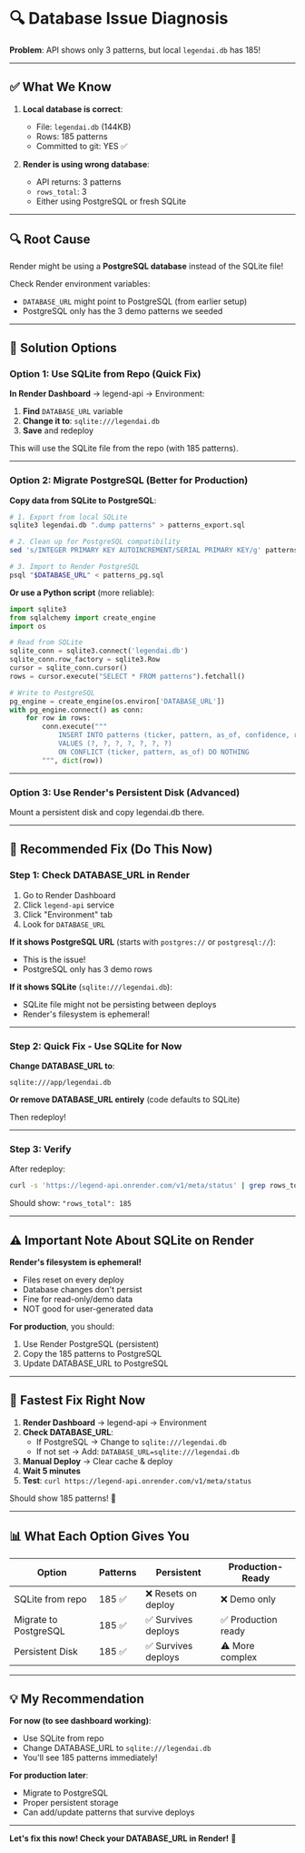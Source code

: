 # 🔍 Database Issue Diagnosis

**Problem**: API shows only 3 patterns, but local `legendai.db` has 185!

---

## ✅ What We Know

1. **Local database is correct**:
   - File: `legendai.db` (144KB)
   - Rows: 185 patterns
   - Committed to git: YES ✅

2. **Render is using wrong database**:
   - API returns: 3 patterns
   - `rows_total`: 3
   - Either using PostgreSQL or fresh SQLite

---

## 🔍 Root Cause

Render might be using a **PostgreSQL database** instead of the SQLite file!

Check Render environment variables:
- `DATABASE_URL` might point to PostgreSQL (from earlier setup)
- PostgreSQL only has the 3 demo patterns we seeded

---

## 🔧 Solution Options

### Option 1: Use SQLite from Repo (Quick Fix)

**In Render Dashboard** → legend-api → Environment:

1. **Find** `DATABASE_URL` variable
2. **Change it to**: `sqlite:///legendai.db`
3. **Save** and redeploy

This will use the SQLite file from the repo (with 185 patterns).

---

### Option 2: Migrate PostgreSQL (Better for Production)

**Copy data from SQLite to PostgreSQL**:

```bash
# 1. Export from local SQLite
sqlite3 legendai.db ".dump patterns" > patterns_export.sql

# 2. Clean up for PostgreSQL compatibility
sed 's/INTEGER PRIMARY KEY AUTOINCREMENT/SERIAL PRIMARY KEY/g' patterns_export.sql > patterns_pg.sql

# 3. Import to Render PostgreSQL
psql "$DATABASE_URL" < patterns_pg.sql
```

**Or use a Python script** (more reliable):

```python
import sqlite3
from sqlalchemy import create_engine
import os

# Read from SQLite
sqlite_conn = sqlite3.connect('legendai.db')
sqlite_conn.row_factory = sqlite3.Row
cursor = sqlite_conn.cursor()
rows = cursor.execute("SELECT * FROM patterns").fetchall()

# Write to PostgreSQL
pg_engine = create_engine(os.environ['DATABASE_URL'])
with pg_engine.connect() as conn:
    for row in rows:
        conn.execute("""
            INSERT INTO patterns (ticker, pattern, as_of, confidence, rs, price, meta)
            VALUES (?, ?, ?, ?, ?, ?, ?)
            ON CONFLICT (ticker, pattern, as_of) DO NOTHING
        """, dict(row))
```

---

### Option 3: Use Render's Persistent Disk (Advanced)

Mount a persistent disk and copy legendai.db there.

---

## 🎯 Recommended Fix (Do This Now)

### Step 1: Check DATABASE_URL in Render

1. Go to Render Dashboard
2. Click `legend-api` service  
3. Click "Environment" tab
4. Look for `DATABASE_URL`

**If it shows PostgreSQL URL** (starts with `postgres://` or `postgresql://`):
- This is the issue!
- PostgreSQL only has 3 demo rows

**If it shows SQLite** (`sqlite:///legendai.db`):
- SQLite file might not be persisting between deploys
- Render's filesystem is ephemeral!

---

### Step 2: Quick Fix - Use SQLite for Now

**Change DATABASE_URL to**:
```
sqlite:///app/legendai.db
```

**Or remove DATABASE_URL entirely** (code defaults to SQLite)

Then redeploy!

---

### Step 3: Verify

After redeploy:
```bash
curl -s 'https://legend-api.onrender.com/v1/meta/status' | grep rows_total
```

Should show: `"rows_total": 185`

---

## ⚠️ Important Note About SQLite on Render

**Render's filesystem is ephemeral!**

- Files reset on every deploy
- Database changes don't persist
- Fine for read-only/demo data
- NOT good for user-generated data

**For production**, you should:
1. Use Render PostgreSQL (persistent)
2. Copy the 185 patterns to PostgreSQL
3. Update DATABASE_URL to PostgreSQL

---

## 🚀 Fastest Fix Right Now

1. **Render Dashboard** → legend-api → Environment
2. **Check DATABASE_URL**:
   - If PostgreSQL → Change to `sqlite:///legendai.db`
   - If not set → Add: `DATABASE_URL=sqlite:///legendai.db`
3. **Manual Deploy** → Clear cache & deploy
4. **Wait 5 minutes**
5. **Test**: `curl https://legend-api.onrender.com/v1/meta/status`

Should show 185 patterns! 🎉

---

## 📊 What Each Option Gives You

| Option | Patterns | Persistent | Production-Ready |
|--------|----------|----------|------------------|
| SQLite from repo | 185 ✅ | ❌ Resets on deploy | ❌ Demo only |
| Migrate to PostgreSQL | 185 ✅ | ✅ Survives deploys | ✅ Production ready |
| Persistent Disk | 185 ✅ | ✅ Survives deploys | ⚠️ More complex |

---

## 💡 My Recommendation

**For now (to see dashboard working)**:
- Use SQLite from repo
- Change DATABASE_URL to `sqlite:///legendai.db`
- You'll see 185 patterns immediately!

**For production later**:
- Migrate to PostgreSQL
- Proper persistent storage
- Can add/update patterns that survive deploys

---

**Let's fix this now! Check your DATABASE_URL in Render!** 🔧

